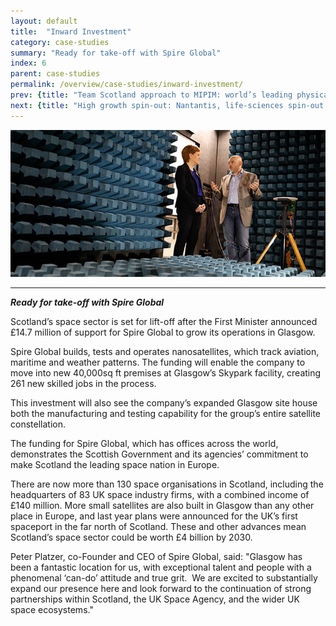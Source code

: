 ```yaml
---
layout: default
title:  "Inward Investment"
category: case-studies
summary: "Ready for take-off with Spire Global"
index: 6
parent: case-studies
permalink: /overview/case-studies/inward-investment/
prev: {title: "Team Scotland approach to MIPIM: world’s leading physical development & investment showcase", url: "/overview/case-studies/team-scotland-approach/" }
next: {title: "High growth spin-out: Nantantis, life-sciences spin-out from Heriot Watt", url: "/overview/case-studies/high-growth-spin-out/" }
---
```

![A photograph of Spire Chief Executive and the First Minister](/assets/images/pageimages/Overview.47.jpg)  

---
***Ready for take-off with Spire Global***

Scotland’s space sector is set for lift-off after the First Minister announced £14.7 million of support for Spire Global to grow its operations in Glasgow.  

Spire Global builds, tests and operates nanosatellites, which track aviation, maritime and weather patterns. The funding will enable the company to move into new 40,000sq ft premises at Glasgow’s Skypark facility, creating 261 new skilled jobs in the process.  

This investment will also see the company’s expanded Glasgow site house both the manufacturing and testing capability for the group’s entire satellite constellation.  

The funding for Spire Global, which has offices across the world, demonstrates the Scottish Government and its agencies’ commitment to make Scotland the leading space nation in Europe.  

There are now more than 130 space organisations in Scotland, including the headquarters of 83 UK space industry firms, with a combined income of £140 million. More small satellites are also built in Glasgow than any other place in Europe, and last year plans were announced for the UK’s first spaceport in the far north of Scotland. These and other advances mean Scotland’s space sector could be worth £4 billion by 2030.  

Peter Platzer, co-Founder and CEO of Spire Global, said: "Glasgow has been a fantastic location for us, with exceptional talent and people with a phenomenal ‘can-do’ attitude and true grit.  We are excited to substantially expand our presence here and look forward to the continuation of strong partnerships within Scotland, the UK Space Agency, and the wider UK space ecosystems."
